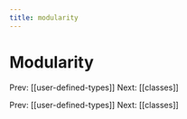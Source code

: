 ```yaml
---
title: modularity
---
```


# Modularity

Prev: [[user-defined-types]] Next: [[classes]]

Prev: [[user-defined-types]] Next: [[classes]]
